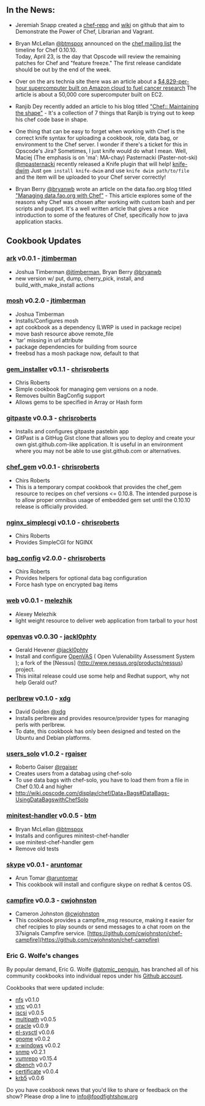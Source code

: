 ## In the News:

* Jeremiah Snapp created a [chef-repo](https://github.com/jeremiahsnapp/chef-repo) and 
[wiki](https://github.com/jeremiahsnapp/chef-repo/wiki) on github that aim to Demonstrate the Power of Chef,
Librarian and Vagrant.

* Bryan McLellan [@btmspox](http://twitter.com/btmspox) announced on the 
[chef mailing list](http://lists.opscode.com/sympa/arc/chef/2012-04/msg00323.html) the timeline for Chef 0.10.10.  
Today, April 23, is the day that Opscode will review the remaining patches for Chef and "feature freeze."  The first 
release candidate should be out by the end of the week.

* Over on the ars technia site there was an article about a 
[$4,829-per-hour supercomputer built on Amazon cloud to fuel cancer research](http://arstechnica.com/business/news/2012/04/4829-per-hour-supercomputer-built-on-amazon-cloud-to-fuel-cancer-research.ars)
The article is about a 50,000 core supercomputer built on EC2. 

* Ranjib Dey recently added an article to his blog titled 
["Chef:: Maintaining the shape"](http://ranjib.posterous.com/chef-maintaining-the-shape) - It's a collection of 7 
things that Ranjib is trying out to keep his chef code base in shape.

* One thing that can be easy to forget when working with Chef is the correct knife syntax for uploading a cookbook, 
role, data bag, or environment to the Chef server.  I wonder if there's a ticket for this in Opscode's Jira?
Sometimes, I just knife would do what I mean.  Well, 
Maciej (The emphasis is on 'ma': MA-chay)  Pasternacki (Paster-not-ski) 
[@mpasternacki](https://twitter.com/mpasternacki) recently released a Knife plugin that will help! 
[knife-dwim](https://github.com/mpasternacki/knife-dwim) Just `gem install knife-dwim` and  use 
`knife dwim path/to/file` and the item will be uploaded to your Chef server correctly!

* Bryan Berry [@bryanwb](http://twitter.com/bryanwb) wrote an article on the data.fao.org blog titled 
["Managing data.fao.org with Chef"](http://faodata.blogspot.it/2012/04/chef-testimonial-data.html) - This article 
explores some of the reasons why Chef was chosen after working with custom bash and per scripts and puppet.  It's a 
well written article that gives a nice introduction to some of the features of Chef, specifically how to java 
application stacks.

## Cookbook Updates

### [ark](http://community.opscode.com/cookbooks/ark) v0.0.1 - [jtimberman](http://community.opscode.com/users/jtimberman)
 * Joshua Timberman [@jtimberman](http://twitter.com/jtimberman), Bryan Berry [@bryanwb](http://twitter.com/bryanwb)
 * new version w/ put, dump, cherry_pick, install, and build_with_make_install actions

### [mosh](http://community.opscode.com/cookbooks/mosh) v0.2.0 - [jtimberman](http://community.opscode.com/users/jtimberman)
 * Joshua Timberman
 * Installs/Configures mosh
 * apt cookbook as a dependency (LWRP is used in package recipe)
 * move bash resource above remote_file
 * 'tar' missing in url attribute
 * package dependencies for building from source
 * freebsd has a mosh package now, default to that

### [gem_installer](http://community.opscode.com/cookbooks/gem_installer) v0.1.1 - [chrisroberts](http://community.opscode.com/users/chrisroberts)
 * Chris Roberts
 * Simple cookbook for managing gem versions on a node.
 * Removes builtin BagConfig support
 * Allows gems to be specified in Array or Hash form

### [gitpaste](http://community.opscode.com/cookbooks/gitpaste) v0.0.3 - [chrisroberts](http://community.opscode.com/users/chrisroberts)
 * Installs and configures gitpaste pastebin app
 * GitPast is a GitHug Gist clone that allows you to deploy and create your own gist.github.com-like application. It is useful in an environment where you may not be able to use gist.github.com or alternatives.

### [chef_gem](http://community.opscode.com/cookbooks/chef_gem) v0.0.1 - [chrisroberts](http://community.opscode.com/users/chrisroberts)
 * Chirs Roberts
 * This is a temporary compat cookbook that provides the chef_gem resource to recipes on chef versions <= 0.10.8. The intended purpose is to allow proper omnibus usage of embedded gem set until the 0.10.10 release is officially provided.
### [nginx_simplecgi](http://community.opscode.com/cookbooks/nginx_simplecgi) v0.1.0 - [chrisroberts](http://community.opscode.com/users/chrisroberts)
 * Chirs Roberts
 * Provides SimpleCGI for NGINX

### [bag_config](http://community.opscode.com/cookbooks/bag_config) v2.0.0 - [chrisroberts](http://community.opscode.com/users/chrisroberts)
 * Chirs Roberts
 * Provides helpers for optional data bag configuration
 * Force hash type on encrypted bag items

### [web](http://community.opscode.com/cookbooks/web) v0.0.1 - [melezhik](http://community.opscode.com/users/melezhik)
 * Alexey Melezhik
 * light weight resource to deliver web application from tarball to your host

### [openvas](http://community.opscode.com/cookbooks/openvas) v0.0.30 - [jackl0phty](http://community.opscode.com/users/jackl0phty)
 * Gerald Hevener [@jackl0phty](http://twitter.com/jackl0phty)
 * Install and configure [OpenVAS](http://www.openvas.org/index.html) ( Open Vulenability Assessment System ); a fork of the [Nessus] (http://www.nessus.org/products/nessus) project.
 * This iniital release could use some help and Redhat support, why not help Gerald out?

### [perlbrew](http://community.opscode.com/cookbooks/perlbrew) v0.1.0 - [xdg](http://community.opscode.com/users/xdg)
 * David Golden [@xdg](http://twitter.com/xdg)
 * Installs perlbrew and provides resource/provider types for managing perls with perlbrew.  
 * To date, this cookbook has only been designed and tested on the Ubuntu and Debian platforms.

### [users_solo](http://community.opscode.com/cookbooks/users_solo) v1.0.2 - [rgaiser](http://community.opscode.com/users/rgaiser)
 * Roberto Gaiser [@rgaiser](http://twitter.com/rgaiser)
 * Creates users from a databag using chef-solo
 * To use data bags with chef-solo, you have to load them from a file in Chef 0.10.4 and higher
 * http://wiki.opscode.com/display/chef/Data+Bags#DataBags-UsingDataBagswithChefSolo

### [minitest-handler](http://community.opscode.com/cookbooks/minitest-handler) v0.0.5 - [btm](http://community.opscode.com/users/btm)
 * Bryan McLellan [@btmspox](http://twitter.com/btmspox)
 * Installs and configures minitest-chef-handler
 * use minitest-chef-handler gem
 * Remove old tests

### [skype](http://community.opscode.com/cookbooks/skype) v0.0.1 - [aruntomar](http://community.opscode.com/users/aruntomar)
 * Arun Tomar [@aruntomar](http://twitter.com/aruntomar)
 * This cookbook will install and configure skype on redhat & centos OS. 

### [campfire](http://community.opscode.com/cookbooks/campfire) v0.0.3 - [cwjohnston](http://community.opscode.com/users/cwjohnston)
  * Cameron Johnston [@cwjohnston](http://twitter.com/cwjohnston)
  * This cookbook provides a campfire_msg resource, making it easier for chef recipies to play sounds or send messages to a chat room on the 37signals Campfire service. [https://github.com/cwjohnston/chef-campfire](https://github.com/cwjohnston/chef-campfire)

### Eric G. Wolfe's changes
By popular demand, Eric G. Wolfe [@atomic_penguin](http://twitter.com/atomic_penguin), has branched all of his community cookbooks into individual repos under his [Github account](http://github.com/atomic-penguin).

Cookbooks that were updated include:

* [nfs](http://community.opscode.com/cookbooks/nfs) v0.1.0
* [vnc](http://community.opscode.com/cookbooks/vnc) v0.0.1
* [iscsi](http://community.opscode.com/cookbooks/iscsi) v0.0.5
* [multipath](http://community.opscode.com/cookbooks/multipath) v0.0.5
* [oracle](http://community.opscode.com/cookbooks/oracle) v0.0.9
* [el-sysctl](http://community.opscode.com/cookbooks/el-sysctl) v0.0.6
* [gnome](http://community.opscode.com/cookbooks/gnome) v0.0.2
* [x-windows](http://community.opscode.com/cookbooks/x-windows) v0.0.2
* [snmp](http://community.opscode.com/cookbooks/snmp) v0.2.1 
* [yumrepo](http://community.opscode.com/cookbooks/yumrepo) v0.15.4 
* [dbench](http://community.opscode.com/cookbooks/dbench) v0.0.7
* [certificate](http://community.opscode.com/cookbooks/certificate) v0.0.4
* [krb5](http://community.opscode.com/cookbooks/krb5) v0.0.6

Do you have cookbook news that you'd like to share or feedback on the show?  Please drop a line to info@foodfightshow.org
 
